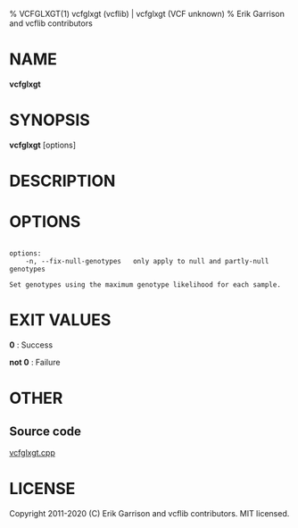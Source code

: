 % VCFGLXGT(1) vcfglxgt (vcflib) | vcfglxgt (VCF unknown)
% Erik Garrison and vcflib contributors

# NAME

**vcfglxgt**

# SYNOPSIS

**vcfglxgt** [options] <vcf file>

# DESCRIPTION





# OPTIONS

```

options:
    -n, --fix-null-genotypes   only apply to null and partly-null genotypes

Set genotypes using the maximum genotype likelihood for each sample.

```





# EXIT VALUES

**0**
: Success

**not 0**
: Failure

# OTHER

## Source code

[vcfglxgt.cpp](https://github.com/vcflib/vcflib/blob/master/src/vcfglxgt.cpp)

# LICENSE

Copyright 2011-2020 (C) Erik Garrison and vcflib contributors. MIT licensed.

<!--
  Created with ./scripts/bin2md.rb scripts/bin2md-template.erb
-->
